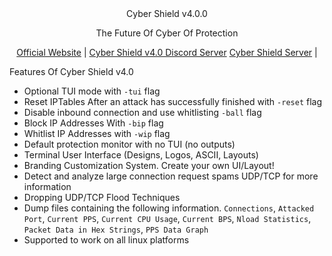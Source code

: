 <div align="center"<
<h1>Cyber Shield v4.0.0</h1>
<p>The Future Of Cyber Of Protection</p>
</div>
<div align="center">

[Official Website](https://cybershield.shop/) |
[Cyber Shield v4.0 Discord Server](https://discord.gg/Aj8CYnx79V)
[Cyber Shield Server](https://discord.gg/CyberShield) |


</div>
Features Of Cyber Shield v4.0

- Optional TUI mode with ``-tui`` flag
- Reset IPTables After an attack has successfully finished with ``-reset`` flag
- Disable inbound connection and use whitlisting ``-ball`` flag
- Block IP Addresses With ``-bip`` flag
- Whitlist IP Addresses with ``-wip`` flag
- Default protection monitor with no TUI (no outputs)
- Terminal User Interface (Designs, Logos, ASCII, Layouts)
- Branding Customization System. Create your own UI/Layout!
- Detect and analyze large connection request spams UDP/TCP for more information
- Dropping UDP/TCP Flood Techniques
- Dump files containing the following information. ``Connections``, ``Attacked Port``, ``Current PPS``, ``Current CPU Usage``, ``Current BPS``, ``Nload Statistics``, ``Packet Data in Hex Strings``, ``PPS Data Graph``
- Supported to work on all linux platforms